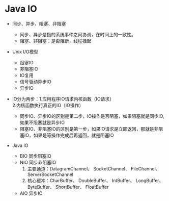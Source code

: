 # Java IO
  - 同步、异步、阻塞、非阻塞
    - 同步、异步是指的系统事件之间协调，在时间上的一致性。<font color=red></font>
    - 阻塞、非阻塞：是否阻断，线程挂起

  - Unix I/O模型
    - 阻塞IO
    - 非阻塞IO
    - IO复用
    - 信号驱动异步IO
    - 异步IO

  - IO分为两步：1.应用程序IO请求内核函数（IO请求）</br>
              2.内核函数执行真正的IO（IO操作）
              
    - 同步IO、异步IO的区别是第二步，IO操作是否阻塞，如果阻塞就是同步IO,如果不阻塞就是异步IO
    - 阻塞IO、非阻塞IO的区别是第一步，如果IO请求是立即返回，那就是非阻塞IO，如果是等操作完成后再返回，就是阻塞IO
    
    
  - Java IO
    - BIO 同步阻塞IO
    - NIO 同步非阻塞IO
        1. 主要通道：DatagramChannel、
                    SocketChannel、
                    FileChannel、
                    ServerSocketChannel 
        2. 核心缓冲：CharBuffer、
                    DoubleBuffer、
                    IntBuffer、
                    LongBuffer、
                    ByteBuffer、
                    ShortBuffer、
                    FloatBuffer
    - AIO 异步IO